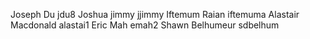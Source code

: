 Joseph Du	jdu8
Joshua jimmy	jjimmy
Iftemum Raian	iftemuma
Alastair Macdonald	alastai1
Eric Mah	emah2
Shawn Belhumeur	sdbelhum
